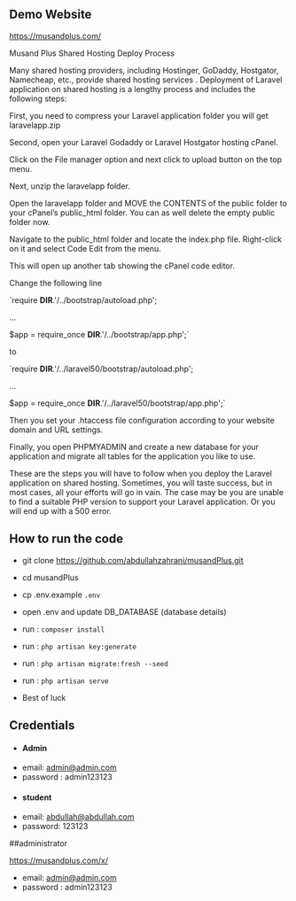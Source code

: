 ## Demo Website
https://musandplus.com/

Musand Plus Shared Hosting Deploy Process




 Many shared hosting providers, including Hostinger, GoDaddy,
     Hostgator, Namecheap, etc., provide shared hosting services . Deployment
     of Laravel application on shared hosting is a lengthy process and includes
     the following steps:

 First, you need to compress your Laravel application folder you will
     get laravelapp.zip

 Second, open your Laravel Godaddy or Laravel Hostgator hosting
     cPanel.

 Click on the File manager option and next click to upload button on
     the top menu.

 Next, unzip the laravelapp folder.

 Open the laravelapp folder and MOVE the CONTENTS of the public
     folder to your cPanel’s public_html folder. You can as well delete the
     empty public folder now.

 Navigate to the public_html folder and locate the index.php file.
     Right-click on it and select Code Edit from the menu.

 This will open up another tab showing the cPanel code editor.

 Change the following line

 
 `require __DIR__.'/../bootstrap/autoload.php';

 






  

 ...

  

 $app = require_once __DIR__.'/../bootstrap/app.php';`

  

 to

  

 `require __DIR__.'/../laravel50/bootstrap/autoload.php';

  

 ...

  









 $app = require_once __DIR__.'/../laravel50/bootstrap/app.php';`







 Then you set your .htaccess file
     configuration according to your website domain and URL settings.

 Finally, you open PHPMYADMIN and
     create a new database for your application and migrate all tables for the
     application you like to use.



These are the steps you
will have to follow when you deploy the Laravel application on shared hosting.
Sometimes, you will taste success, but in most cases, all your efforts will go
in vain. The case may be you are unable to find a suitable PHP
version to support your Laravel application. Or you will end
up with a 500 error.

## How to run the code
- git clone https://github.com/abdullahzahrani/musandPlus.git
- cd musandPlus
- cp .env.example `.env`
- open .env and update DB_DATABASE (database details)
- run : `composer install`
- run : `php artisan key:generate`
- run : `php artisan migrate:fresh --seed`
- run : `php artisan serve`

- Best of luck 


## Credentials
- #### Admin
- email: admin@admin.com
- password : admin123123
- #### student
- email: abdullah@abdullah.com
- password: 123123 

##administrator

https://musandplus.com/x/
- email: admin@admin.com
- password : admin123123
